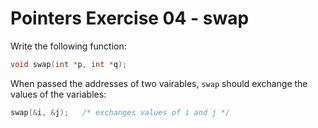 # Pointers Exercise 04 - swap

Write the following function:

```c
void swap(int *p, int *q); 
```

When passed the addresses of two vairables, `swap` should exchange the values of the variables:

```c
swap(&i, &j);   /* exchanges values of i and j */
```
